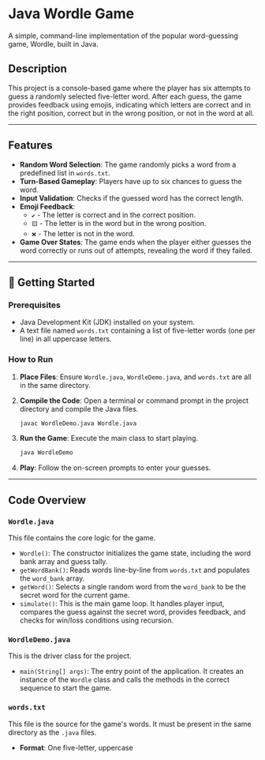 # Java Wordle Game 

A simple, command-line implementation of the popular word-guessing game, Wordle, built in Java.

## Description

This project is a console-based game where the player has six attempts to guess a randomly selected five-letter word. After each guess, the game provides feedback using emojis, indicating which letters are correct and in the right position, correct but in the wrong position, or not in the word at all.


---

## Features

* **Random Word Selection**: The game randomly picks a word from a predefined list in `words.txt`.
* **Turn-Based Gameplay**: Players have up to six chances to guess the word.
* **Input Validation**: Checks if the guessed word has the correct length.
* **Emoji Feedback**:
    * `✔️` - The letter is correct and in the correct position.
    * `🟨` - The letter is in the word but in the wrong position.
    * `❌` - The letter is not in the word.
* **Game Over States**: The game ends when the player either guesses the word correctly or runs out of attempts, revealing the word if they failed.

---

## 🚀 Getting Started

### Prerequisites

* Java Development Kit (JDK) installed on your system.
* A text file named `words.txt` containing a list of five-letter words (one per line) in all uppercase letters.

### How to Run

1.  **Place Files**: Ensure `Wordle.java`, `WordleDemo.java`, and `words.txt` are all in the same directory.

2.  **Compile the Code**: Open a terminal or command prompt in the project directory and compile the Java files.
    ```bash
    javac WordleDemo.java Wordle.java
    ```

3.  **Run the Game**: Execute the main class to start playing.
    ```bash
    java WordleDemo
    ```
4.  **Play**: Follow the on-screen prompts to enter your guesses.


---

## Code Overview

### `Wordle.java`

This file contains the core logic for the game.

* `Wordle()`: The constructor initializes the game state, including the word bank array and guess tally.
* `getWordBank()`: Reads words line-by-line from `words.txt` and populates the `word_bank` array.
* `getWord()`: Selects a single random word from the `word_bank` to be the secret word for the current game.
* `simulate()`: This is the main game loop. It handles player input, compares the guess against the secret word, provides feedback, and checks for win/loss conditions using recursion.

### `WordleDemo.java`

This is the driver class for the project.

* `main(String[] args)`: The entry point of the application. It creates an instance of the `Wordle` class and calls the methods in the correct sequence to start the game.

### `words.txt`

This file is the source for the game's words. It must be present in the same directory as the `.java` files.

* **Format**: One five-letter, uppercase
